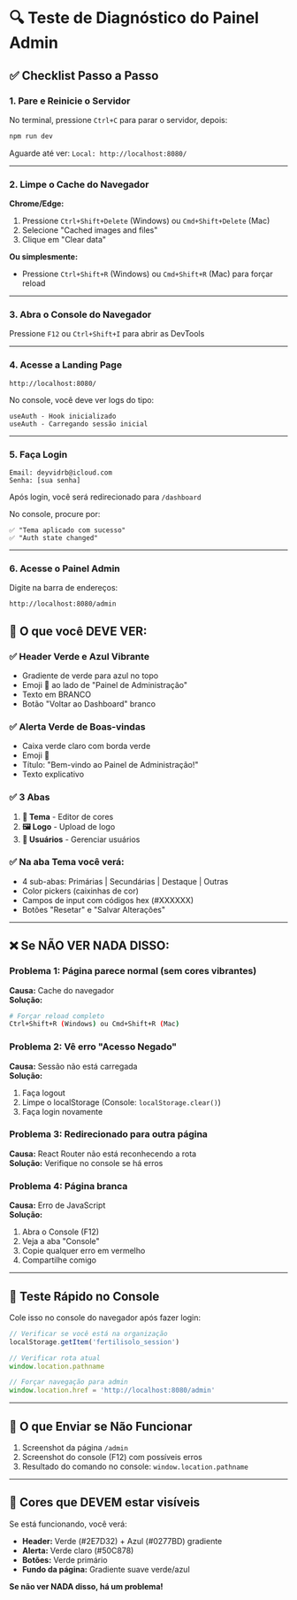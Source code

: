 # 🔍 Teste de Diagnóstico do Painel Admin

## ✅ Checklist Passo a Passo

### **1. Pare e Reinicie o Servidor**

No terminal, pressione `Ctrl+C` para parar o servidor, depois:

```bash
npm run dev
```

Aguarde até ver: `Local: http://localhost:8080/`

---

### **2. Limpe o Cache do Navegador**

**Chrome/Edge:**
1. Pressione `Ctrl+Shift+Delete` (Windows) ou `Cmd+Shift+Delete` (Mac)
2. Selecione "Cached images and files"
3. Clique em "Clear data"

**Ou simplesmente:**
- Pressione `Ctrl+Shift+R` (Windows) ou `Cmd+Shift+R` (Mac) para forçar reload

---

### **3. Abra o Console do Navegador**

Pressione `F12` ou `Ctrl+Shift+I` para abrir as DevTools

---

### **4. Acesse a Landing Page**

```
http://localhost:8080/
```

No console, você deve ver logs do tipo:
```
useAuth - Hook inicializado
useAuth - Carregando sessão inicial
```

---

### **5. Faça Login**

```
Email: deyvidrb@icloud.com
Senha: [sua senha]
```

Após login, você será redirecionado para `/dashboard`

No console, procure por:
```
✅ "Tema aplicado com sucesso"
✅ "Auth state changed"
```

---

### **6. Acesse o Painel Admin**

Digite na barra de endereços:
```
http://localhost:8080/admin
```

## 🎯 O que você DEVE VER:

### ✅ Header Verde e Azul Vibrante
- Gradiente de verde para azul no topo
- Emoji 🎨 ao lado de "Painel de Administração"
- Texto em BRANCO
- Botão "Voltar ao Dashboard" branco

### ✅ Alerta Verde de Boas-vindas
- Caixa verde claro com borda verde
- Emoji 🎉
- Título: "Bem-vindo ao Painel de Administração!"
- Texto explicativo

### ✅ 3 Abas
1. **🎨 Tema** - Editor de cores
2. **🖼️ Logo** - Upload de logo
3. **👥 Usuários** - Gerenciar usuários

### ✅ Na aba Tema você verá:
- 4 sub-abas: Primárias | Secundárias | Destaque | Outras
- Color pickers (caixinhas de cor)
- Campos de input com códigos hex (#XXXXXX)
- Botões "Resetar" e "Salvar Alterações"

---

## ❌ Se NÃO VER NADA DISSO:

### Problema 1: Página parece normal (sem cores vibrantes)
**Causa:** Cache do navegador  
**Solução:** 
```bash
# Forçar reload completo
Ctrl+Shift+R (Windows) ou Cmd+Shift+R (Mac)
```

### Problema 2: Vê erro "Acesso Negado"
**Causa:** Sessão não está carregada  
**Solução:**
1. Faça logout
2. Limpe o localStorage (Console: `localStorage.clear()`)
3. Faça login novamente

### Problema 3: Redirecionado para outra página
**Causa:** React Router não está reconhecendo a rota  
**Solução:** Verifique no console se há erros

### Problema 4: Página branca
**Causa:** Erro de JavaScript  
**Solução:** 
1. Abra o Console (F12)
2. Veja a aba "Console"
3. Copie qualquer erro em vermelho
4. Compartilhe comigo

---

## 🧪 Teste Rápido no Console

Cole isso no console do navegador após fazer login:

```javascript
// Verificar se você está na organização
localStorage.getItem('fertilisolo_session')

// Verificar rota atual
window.location.pathname

// Forçar navegação para admin
window.location.href = 'http://localhost:8080/admin'
```

---

## 📸 O que Enviar se Não Funcionar

1. Screenshot da página `/admin`
2. Screenshot do console (F12) com possíveis erros
3. Resultado do comando no console: `window.location.pathname`

---

## 🎯 Cores que DEVEM estar visíveis

Se está funcionando, você verá:

- **Header:** Verde (#2E7D32) + Azul (#0277BD) gradiente
- **Alerta:** Verde claro (#50C878)
- **Botões:** Verde primário
- **Fundo da página:** Gradiente suave verde/azul

**Se não ver NADA disso, há um problema!**

